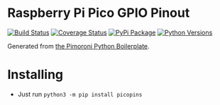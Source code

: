 # Raspberry Pi Pico GPIO Pinout

[![Build Status](https://img.shields.io/github/actions/workflow/status/pinout-xyz/picopins/test.yml?branch=main)](https://github.com/pinout-xyz/picopins/actions/workflows/test.yml)
[![Coverage Status](https://coveralls.io/repos/github/pinout-xyz/picopins/badge.svg?branch=master)](https://coveralls.io/github/pinout-xyz/picopins?branch=master)
[![PyPi Package](https://img.shields.io/pypi/v/picopins.svg)](https://pypi.python.org/pypi/picopins)
[![Python Versions](https://img.shields.io/pypi/pyversions/picopins.svg)](https://pypi.python.org/pypi/picopins)

Generated from [the Pimoroni Python Boilerplate](https://github.com/pimoroni/boilerplate-python).

# Installing

* Just run `python3 -m pip install picopins`